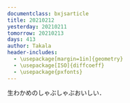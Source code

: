 ```yaml
---
documentclass: bxjsarticle
title: 20210212
yesterday: 20210211
tomorrow: 20210213
days: 413
author: Takala
header-includes:
  - \usepackage[margin=1in]{geometry}
  - \usepackage[ISO]{diffcoeff}
  - \usepackage{pxfonts}
---
```



生わかめのしゃぶしゃぶおいしい．